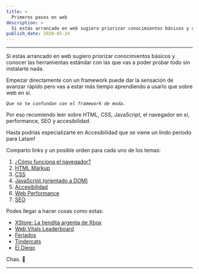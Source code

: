 ```yaml
---
title: >
  Primeros pasos en web
description: >
  Si estás arrancado en web sugiero priorizar conocimientos básicos y conocer las herramientas estándar con las que vas a poder probar todo sin instalarte nada.
publish_date: 2020-05-24
---
```


---

Si estás arrancado en web sugiero priorizar conocimientos básicos y conocer las herramientas estándar con las que vas a poder probar todo sin instalarte nada.

Empezar directamente con un framework puede dar la sensación de avanzar rápido pero vas a estar más tiempo aprendiendo a usarlo que sobre web en sí.

*`Que no te confundan con el framework de moda.`*

Por eso recomiendo leer sobre HTML, CSS, JavaScript, el navegador en sí, performance, SEO y accesibilidad.

Hasta podrías especializarte en Accesibilidad que se viene un lindo periodo para Latam!

Comparto links y un posible orden para cada uno de los temas:

1. [¿Cómo funciona el navegador?](https://developer.mozilla.org/en-US/docs/Web/Performance/How_browsers_work)
2. [HTML Markup](https://w3.org/TR/2012/WD-html-markup-20121025/elements.html)
3. [CSS](https://developer.mozilla.org/en-US/docs/Web/CSS)
4. [JavaScript (orientado a DOM)](https://developer.mozilla.org/en-US/docs/Learn/JavaScript)
5. [Accesibilidad](https://developer.mozilla.org/en-US/docs/Learn/Accessibility)
6. [Web Performance](https://web.dev/fast/)
7. [SEO](https://support.google.com/webmasters/answer/7451184?hl=en)

Podes llegar a hacer cosas como estas:

- [XStore: La tiendita argenta de Xbox](https://xstore.pazguille.me/)
- [Web Vitals Leaderboard](https://vitals-leaderboard.pazguille.me/)
- [Feriados](https://feriados.pazguille.me/)
- [Tindercats](https://tindercats.pazguille.me/)
- [El Diego](https://eldiego.pazguille.me/)

Chao. 🚀

---
